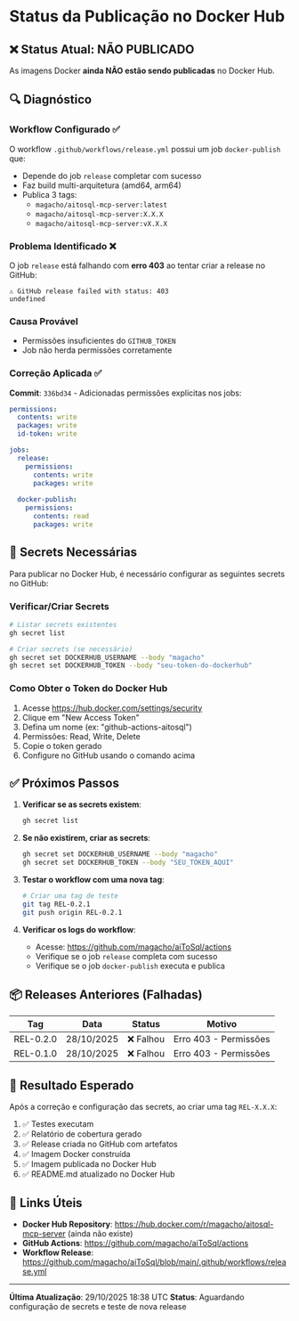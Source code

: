 # Status da Publicação no Docker Hub

## ❌ Status Atual: NÃO PUBLICADO

As imagens Docker **ainda NÃO estão sendo publicadas** no Docker Hub.

## 🔍 Diagnóstico

### Workflow Configurado ✅
O workflow `.github/workflows/release.yml` possui um job `docker-publish` que:
- Depende do job `release` completar com sucesso
- Faz build multi-arquitetura (amd64, arm64)
- Publica 3 tags:
  - `magacho/aitosql-mcp-server:latest`
  - `magacho/aitosql-mcp-server:X.X.X`
  - `magacho/aitosql-mcp-server:vX.X.X`

### Problema Identificado ❌
O job `release` está falhando com **erro 403** ao tentar criar a release no GitHub:
```
⚠️ GitHub release failed with status: 403
undefined
```

### Causa Provável
- Permissões insuficientes do `GITHUB_TOKEN`
- Job não herda permissões corretamente

### Correção Aplicada ✅
**Commit**: `336bd34` - Adicionadas permissões explícitas nos jobs:
```yaml
permissions:
  contents: write
  packages: write
  id-token: write

jobs:
  release:
    permissions:
      contents: write
      packages: write
      
  docker-publish:
    permissions:
      contents: read
      packages: write
```

## 🔐 Secrets Necessárias

Para publicar no Docker Hub, é necessário configurar as seguintes secrets no GitHub:

### Verificar/Criar Secrets

```bash
# Listar secrets existentes
gh secret list

# Criar secrets (se necessário)
gh secret set DOCKERHUB_USERNAME --body "magacho"
gh secret set DOCKERHUB_TOKEN --body "seu-token-do-dockerhub"
```

### Como Obter o Token do Docker Hub

1. Acesse https://hub.docker.com/settings/security
2. Clique em "New Access Token"
3. Defina um nome (ex: "github-actions-aitosql")
4. Permissões: Read, Write, Delete
5. Copie o token gerado
6. Configure no GitHub usando o comando acima

## ✅ Próximos Passos

1. **Verificar se as secrets existem**:
   ```bash
   gh secret list
   ```

2. **Se não existirem, criar as secrets**:
   ```bash
   gh secret set DOCKERHUB_USERNAME --body "magacho"
   gh secret set DOCKERHUB_TOKEN --body "SEU_TOKEN_AQUI"
   ```

3. **Testar o workflow com uma nova tag**:
   ```bash
   # Criar uma tag de teste
   git tag REL-0.2.1
   git push origin REL-0.2.1
   ```

4. **Verificar os logs do workflow**:
   - Acesse: https://github.com/magacho/aiToSql/actions
   - Verifique se o job `release` completa com sucesso
   - Verifique se o job `docker-publish` executa e publica

## 📦 Releases Anteriores (Falhadas)

| Tag | Data | Status | Motivo |
|-----|------|--------|---------|
| REL-0.2.0 | 28/10/2025 | ❌ Falhou | Erro 403 - Permissões |
| REL-0.1.0 | 28/10/2025 | ❌ Falhou | Erro 403 - Permissões |

## 🎯 Resultado Esperado

Após a correção e configuração das secrets, ao criar uma tag `REL-X.X.X`:

1. ✅ Testes executam
2. ✅ Relatório de cobertura gerado
3. ✅ Release criada no GitHub com artefatos
4. ✅ Imagem Docker construída
5. ✅ Imagem publicada no Docker Hub
6. ✅ README.md atualizado no Docker Hub

## 🔗 Links Úteis

- **Docker Hub Repository**: https://hub.docker.com/r/magacho/aitosql-mcp-server (ainda não existe)
- **GitHub Actions**: https://github.com/magacho/aiToSql/actions
- **Workflow Release**: https://github.com/magacho/aiToSql/blob/main/.github/workflows/release.yml

---

**Última Atualização**: 29/10/2025 18:38 UTC
**Status**: Aguardando configuração de secrets e teste de nova release
